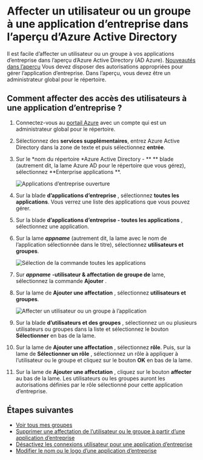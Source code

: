 <properties
    pageTitle="Affecter un utilisateur ou un groupe à une application d’entreprise dans l’aperçu d’Azure Active Directory | Microsoft Azure"
    description="La sélection d’une application d’entreprise à un groupe ou un utilisateur lui assigner dans Azure Active Directory"
    services="active-directory"
    documentationCenter=""
    authors="curtand"
    manager="femila"
    editor=""/>

<tags
    ms.service="active-directory"
    ms.workload="identity"
    ms.tgt_pltfrm="na"
    ms.devlang="na"
    ms.topic="article"
    ms.date="10/03/2016"
    ms.author="curtand"/>

# <a name="assign-a-user-or-group-to-an-enterprise-app-in-azure-active-directory-preview"></a>Affecter un utilisateur ou un groupe à une application d’entreprise dans l’aperçu d’Azure Active Directory

Il est facile d’affecter un utilisateur ou un groupe à vos applications d’entreprise dans l’aperçu d’Azure Active Directory (AD Azure). [Nouveautés dans l’aperçu](active-directory-preview-explainer.md) Vous devez disposer des autorisations appropriées pour gérer l’application d’entreprise. Dans l’aperçu, vous devez être un administrateur global pour le répertoire.

## <a name="how-do-i-assign-user-access-to-an-enterprise-app"></a>Comment affecter des accès des utilisateurs à une application d’entreprise ?

1. Connectez-vous au [portail Azure](https://portal.azure.com) avec un compte qui est un administrateur global pour le répertoire.

2. Sélectionnez des **services supplémentaires**, entrez Azure Active Directory dans la zone de texte et puis sélectionnez **entrée**.

3. Sur le *nom du répertoire *Azure Active Directory - ** ** blade (autrement dit, la lame Azure AD pour le répertoire que vous gérez), sélectionnez **Enterprise applications **.

    ![Applications d’entreprise ouverture](./media/active-directory-coreapps-assign-user-azure-portal/open-enterprise-apps.png)

4. Sur la blade **d’applications d’entreprise** , sélectionnez **toutes les applications**. Vous verrez une liste des applications que vous pouvez gérer.

5. Sur la blade **d’applications d’entreprise - toutes les applications** , sélectionnez une application.

6. Sur la lame ***appname*** (autrement dit, la lame avec le nom de l’application sélectionnée dans le titre), sélectionnez **utilisateurs et groupes**.

    ![Sélection de la commande toutes les applications](./media/active-directory-coreapps-assign-user-azure-portal/select-app-users.png)

7. Sur ***appname*** **-utilisateur & affectation de groupe de** lame, sélectionnez la commande **Ajouter** .

8. Sur la lame de **Ajouter une affectation** , sélectionnez **utilisateurs et groupes**.

    ![Affecter un utilisateur ou un groupe à l’application](./media/active-directory-coreapps-assign-user-azure-portal/assign-users.png)

9. Sur la blade **d’utilisateurs et des groupes** , sélectionnez un ou plusieurs utilisateurs ou groupes dans la liste et sélectionnez le bouton **Sélectionner** en bas de la lame.

10. Sur la lame de **Ajouter une affectation** , sélectionnez **rôle**. Puis, sur la lame de **Sélectionner un rôle** , sélectionnez un rôle à appliquer à l’utilisateur ou le groupe et cliquez sur le bouton **OK** en bas de la lame.

11. Sur la lame de **Ajouter une affectation** , cliquez sur le bouton **affecter** au bas de la lame. Les utilisateurs ou les groupes auront les autorisations définies par le rôle sélectionné pour cette application d’entreprise.

## <a name="next-steps"></a>Étapes suivantes

- [Voir tous mes groupes](active-directory-groups-view-azure-portal.md)
- [Supprimer une affectation de l’utilisateur ou le groupe à partir d’une application d’entreprise](active-directory-coreapps-remove-assignment-azure-portal.md)
- [Désactivez les connexions utilisateur pour une application d’entreprise](active-directory-coreapps-disable-app-azure-portal.md)
- [Modifier le nom ou le logo d’une application d’entreprise](active-directory-coreapps-change-app-logo-user-azure-portal.md)
